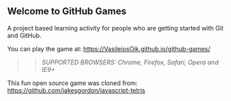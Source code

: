 ## Welcome to GitHub Games

A project based learning activity for people who are getting started with Git and GitHub.

You can play the game at: https://VasileiosOik.github.io/github-games/

>> _*SUPPORTED BROWSERS*: Chrome, Firefox, Safari, Opera and IE9+_

This fun open source game was cloned from: https://github.com/jakesgordon/javascript-tetris
